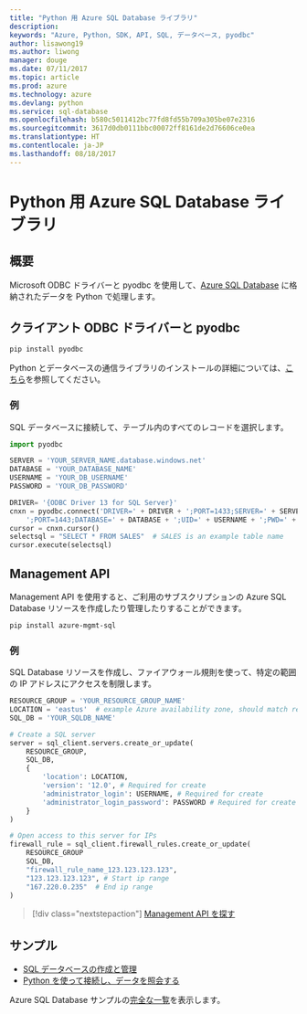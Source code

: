 ```yaml
---
title: "Python 用 Azure SQL Database ライブラリ"
description: 
keywords: "Azure, Python, SDK, API, SQL, データベース, pyodbc"
author: lisawong19
ms.author: liwong
manager: douge
ms.date: 07/11/2017
ms.topic: article
ms.prod: azure
ms.technology: azure
ms.devlang: python
ms.service: sql-database
ms.openlocfilehash: b580c5011412bc77fd8fd55b709a305be07e2316
ms.sourcegitcommit: 3617d0db0111bbc00072ff8161de2d76606ce0ea
ms.translationtype: HT
ms.contentlocale: ja-JP
ms.lasthandoff: 08/18/2017
---
```

# <a name="azure-sql-database-libraries-for-python"></a>Python 用 Azure SQL Database ライブラリ

## <a name="overview"></a>概要

Microsoft ODBC ドライバーと pyodbc を使用して、[Azure SQL Database](/azure/sql-database/sql-database-technical-overview) に格納されたデータを Python で処理します。 

## <a name="client-odbc-driver-and-pyodbc"></a>クライアント ODBC ドライバーと pyodbc

```bash
pip install pyodbc
```
Python とデータベースの通信ライブラリのインストールの詳細については、[こちら](https://docs.microsoft.com/azure/sql-database/sql-database-connect-query-python#install-the-python-and-database-communication-libraries)を参照してください。

### <a name="example"></a>例

SQL データベースに接続して、テーブル内のすべてのレコードを選択します。

```python
import pyodbc 

SERVER = 'YOUR_SERVER_NAME.database.windows.net'
DATABASE = 'YOUR_DATABASE_NAME'
USERNAME = 'YOUR_DB_USERNAME'
PASSWORD = 'YOUR_DB_PASSWORD'

DRIVER= '{ODBC Driver 13 for SQL Server}'
cnxn = pyodbc.connect('DRIVER=' + DRIVER + ';PORT=1433;SERVER=' + SERVER +
    ';PORT=1443;DATABASE=' + DATABASE + ';UID=' + USERNAME + ';PWD=' + PASSWORD)
cursor = cnxn.cursor()
selectsql = "SELECT * FROM SALES"  # SALES is an example table name
cursor.execute(selectsql)
```

## <a name="management-api"></a>Management API

Management API を使用すると、ご利用のサブスクリプションの Azure SQL Database リソースを作成したり管理したりすることができます。 

```bash
pip install azure-mgmt-sql
```

### <a name="example"></a>例

SQL Database リソースを作成し、ファイアウォール規則を使って、特定の範囲の IP アドレスにアクセスを制限します。

```python
RESOURCE_GROUP = 'YOUR_RESOURCE_GROUP_NAME'
LOCATION = 'eastus'  # example Azure availability zone, should match resource group
SQL_DB = 'YOUR_SQLDB_NAME'

# Create a SQL server
server = sql_client.servers.create_or_update(
    RESOURCE_GROUP,
    SQL_DB,
    {
        'location': LOCATION,
        'version': '12.0', # Required for create
        'administrator_login': USERNAME, # Required for create
        'administrator_login_password': PASSWORD # Required for create
    }
)

# Open access to this server for IPs
firewall_rule = sql_client.firewall_rules.create_or_update(
    RESOURCE_GROUP
    SQL_DB,
    "firewall_rule_name_123.123.123.123",
    "123.123.123.123", # Start ip range
    "167.220.0.235"  # End ip range
)
```
> [!div class="nextstepaction"]
> [Management API を探す](/python/api/overview/azure/sql/managementlibrary)

## <a name="samples"></a>サンプル

* [SQL データベースの作成と管理][1]    
* [Python を使って接続し、データを照会する][2]   

[1]: https://github.com/Azure-Samples/sql-database-python-manage
[2]: https://docs.microsoft.com/azure/sql-database/sql-database-connect-query-python

Azure SQL Database サンプルの[完全な一覧](https://azure.microsoft.com/resources/samples/?platform=python&term=SQL)を表示します。 